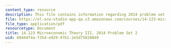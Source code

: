 ```yaml
---
content_type: resource
description: This file contains information regarding 2014 problem set 2.
file: https://ol-ocw-studio-app-qa.s3.amazonaws.com/courses/14-123-microeconomic-theory-iii-spring-2015/60444f4af35de92997b12e5d75820849_MIT14_123S15_PSet_2_14.pdf
file_type: application/pdf
resourcetype: Document
title: 14.123 Microeconomic Theory III, 2014 Problem Set 2
uid: 60444f4a-f35d-e929-97b1-2e5d75820849
---
```

